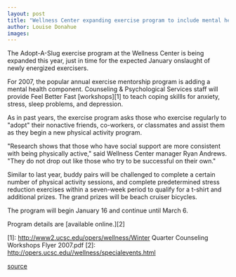 ```yaml
---
layout: post
title: "Wellness Center expanding exercise program to include mental health"
author: Louise Donahue
images:
---
```


The Adopt-A-Slug exercise program at the Wellness Center is being expanded this year, just in time for the expected January onslaught of newly energized exercisers.

For 2007, the popular annual exercise mentorship program is adding a mental health component. Counseling & Psychological Services staff will provide Feel Better Fast [workshops][1] to teach coping skillls for anxiety, stress, sleep problems, and depression.

As in past years, the exercise program asks those who exercise regularly to "adopt" their nonactive friends, co-workers, or classmates and assist them as they begin a new physical activity program.

"Research shows that those who have social support are more consistent with being physically active," said Wellness Center manager Ryan Andrews. "They do not drop out like those who try to be successful on their own."

Similar to last year, buddy pairs will be challenged to complete a certain number of physical activity sessions, and complete predetermined stress reduction exercises within a seven-week period to qualify for a t-shirt and additional prizes. The grand prizes will be beach cruiser bicycles.

The program will begin January 16 and continue until March 6.

Program details are [available online.][2]  

[1]: http://www2.ucsc.edu/opers/wellness/Winter Quarter Counseling Workshops Flyer 2007.pdf
[2]: http://opers.ucsc.edu//wellness/specialevents.html

[source](http://www1.ucsc.edu/currents/06-07/01-01/wellness.asp "Permalink to wellness")
